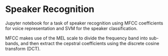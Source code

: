 # Speaker Recognition 
Jupyter notebook for a task of speaker recognition using MFCC coefficients for voice representation and SVM for the speaker classification.

MFCC makes use of the MEL scale to divide the frequency band into sub-bands, and then extract the cepstral coefficients using the discrete cosine transform (DCT).
